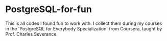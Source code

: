 # PostgreSQL-for-fun
This is all codes I found fun to work with. I collect them during my courses in the 'PostgreSQL for Everybody Specialization' from Coursera, taught by Prof. Charles Severance.
